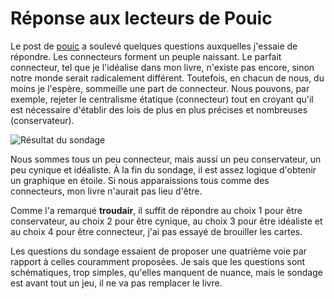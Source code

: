 # Réponse aux lecteurs de Pouic

Le post de [pouic](http://www.blogger.com/comment.g?blogID=3674054&postID=113136228127123953) a soulevé quelques questions auxquelles j'essaie de répondre. Les connecteurs forment un peuple naissant. Le parfait connecteur, tel que je l'idéalise dans mon livre, n'existe pas encore, sinon notre monde serait radicalement différent. Toutefois, en chacun de nous, du moins je l'espère, sommeille une part de connecteur. Nous pouvons, par exemple, rejeter le centralisme étatique (connecteur) tout en croyant qu'il est nécessaire d'établir des lois de plus en plus précises et nombreuses (conservateur).

![Résultat du sondage](https://tcrouzet.com/https://tcrouzet.com/images_tc/sondage.jpg)

Nous sommes tous un peu connecteur, mais aussi un peu conservateur, un peu cynique et idéaliste. À la fin du sondage, il est assez logique d'obtenir un graphique en étoile. Si nous apparaissions tous comme des connecteurs, mon livre n'aurait pas lieu d'être.

Comme l'a remarqué **troudair**, il suffit de répondre au choix 1 pour être conservateur, au choix 2 pour être cynique, au choix 3 pour être idéaliste et au choix 4 pour être connecteur, j'ai pas essayé de brouiller les cartes.

Les questions du sondage essaient de proposer une quatrième voie par rapport à celles couramment proposées. Je sais que les questions sont schématiques, trop simples, qu'elles manquent de nuance, mais le sondage est avant tout un jeu, il ne va pas remplacer le livre.